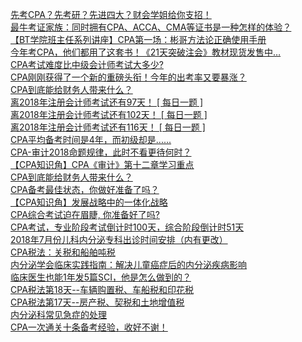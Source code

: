   
[先考CPA？先考研？先进四大？财会学姐给你支招！](http://www.dianyue.me/archives/650/6sdp1pdwe5wxyg4g/)  
[最牛考证家族：同时拥有CPA、ACCA、CMA等证书是一种怎样的体验？](http://www.dianyue.me/archives/295/47lug02zvgm8hlrv/)  
[【BT学院班主任系列讲座】CPA第一场：彬哥方法论正确使用手册](http://www.dianyue.me/archives/623/i5z6ygmfxntay6xl/)  
[今年考CPA，他们都用了这套书！《21天突破注会》教材现货发售中…](http://www.dianyue.me/archives/689/t8xh4qnrbre57aw4/)  
[CPA考试难度比中级会计师考试大多少?](http://www.dianyue.me/archives/973/sxgqz8jo0z5xc8rj/)  
[CPA刚刚获得了一个新的重磅头衔！今年的出考率又要暴涨？](http://www.dianyue.me/archives/423/h99z3p4isqmnf94p/)  
[CPA到底能给财务人带来什么？](http://www.dianyue.me/archives/351/oqrclnovfe6uwvf9/)  
[离2018年注册会计师考试还有97天！ [ 每日一题 ]](http://www.dianyue.me/archives/804/9ao5qodmvu3hb9j8/)  
[离2018年注册会计师考试还有102天！ [ 每日一题 ]](http://www.dianyue.me/archives/762/8mlfaomzrzfv7ah6/)  
[离2018年注册会计师考试还有116天！ [ 每日一题 ]](http://www.dianyue.me/archives/750/6c3okmqf2mztuwch/)  
[CPA平均备考时间是4年，而初级却是......](http://www.dianyue.me/archives/529/q59dqlg2yifolbyu/)  
[CPA-审计2018命题规律，此时不看更待何时？](http://www.dianyue.me/archives/360/lflr0fpzflefga5h/)  
[【CPA知识角】CPA《审计》第十二章学习重点](http://www.dianyue.me/archives/956/sp5bzmamcps6c799/)  
[CPA到底能给财务人带来什么？](http://www.dianyue.me/archives/021/mmn8p5rnjp5k6do0/)  
[CPA备考最佳状态，你做好准备了吗？](http://www.dianyue.me/archives/885/1bi9fbc265h06g9e/)  
[【CPA知识角】发展战略中的一体化战略](http://www.dianyue.me/archives/944/lxx39j9uaw5yfnzc/)  
[CPA综合考试迫在眉睫, 你准备好了吗?](http://www.dianyue.me/archives/521/g48lvxpmoblgthyw/)  
[CPA考试，专业阶段考试倒计时100天，综合阶段倒计时51天](http://www.dianyue.me/archives/864/i8gzh7cbf6a3ouvz/)  
[2018年7月份儿科内分泌专科出诊时间安排（内有更改）](http://www.dianyue.me/archives/071/o1eef26k3b5vvgo8/)  
[CPA税法：关税和船舶吨税](http://www.dianyue.me/archives/022/gip8xmgw2bkajtzk/)  
[内分泌学会临床实践指南：解决儿童癌症后的内分泌疾病影响](http://www.dianyue.me/archives/654/y10qzmae5ljioz79/)  
[临床医生也能1年发5篇SCI，他是怎么做到的？](http://www.dianyue.me/archives/154/oiolsm97bg1gr3om/)  
[CPA税法第18天--车辆购置税、车船税和印花税](http://www.dianyue.me/archives/716/p3i59n0zfdqtj8ch/)  
[CPA税法第17天--房产税、契税和土地增值税](http://www.dianyue.me/archives/712/zhyakbb86d6goqax/)  
[内分泌科常见急症的处理](http://www.dianyue.me/archives/101/lyyk179jznajluyf/)  
[CPA一次通关十条备考经验，收好不谢！](http://www.dianyue.me/archives/922/73kdny2bjvf3o6nj/)